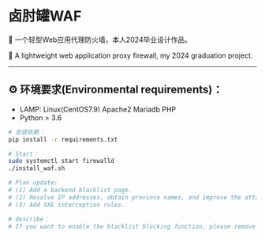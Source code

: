 # 卤肘罐WAF

🎯 一个轻型Web应用代理防火墙，本人2024毕业设计作品。

🎯 A lightweight web application proxy firewall, my 2024 graduation project.

---

## ⚙️ 环境要求(Environmental requirements)：

- LAMP: Linux(CentOS7.9) Apache2 Mariadb PHP
- Python > 3.6

```bash
# 安装依赖：
pip install -r requirements.txt

# Start：
sudo systemctl start firewalld
./install_waf.sh

# Plan update:
# (1) Add a backend blacklist page.
# (2) Resolve IP addresses, obtain province names, and improve the attack area distribution map on the data overview interface. (Cancel)
# (3) Add XXE interception rules.

# describe：
# If you want to enable the blacklist blocking function, please remove the comments on lines 29-34 in black_List.exe.